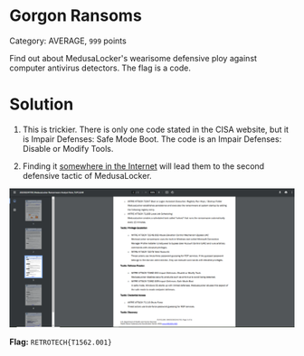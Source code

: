 # Gorgon Ransoms
Category: AVERAGE, `999` points

Find out about MedusaLocker's wearisome defensive ploy against computer antivirus detectors. The flag is a code.

# Solution

1. This is trickier. There is only one code stated in the CISA website, but it is Impair Defenses: Safe Mode Boot. The code is an Impair Defenses: Disable or Modify Tools.

2. Finding it [somewhere in the Internet](https://www.hhs.gov/sites/default/files/medusalocker-ransomware-analyst-note.pdf) will lead them to the second defensive tactic of MedusaLocker.

![1700404186766](image/gorgon2/1700404186766.png)

**Flag:** `RETROTECH{T1562.001}`